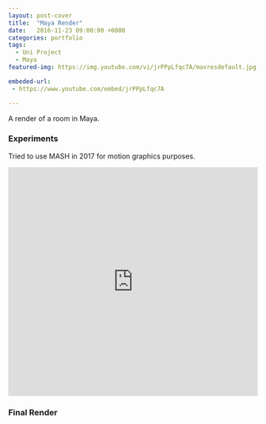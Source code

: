 ```yaml
---
layout: post-cover
title:  "Maya Render"
date:   2016-11-23 09:00:00 +0800
categories: portfolio
tags:
  - Uni Project
  - Maya
featured-img: https://img.youtube.com/vi/jrPPpLfqc7A/maxresdefault.jpg

embeded-url:
 - https://www.youtube.com/embed/jrPPpLfqc7A

---
```


A render of a room in Maya.

### Experiments
<span class="fa fa-flask"></span>
Tried to use MASH in 2017 for motion graphics purposes.

<div style="width:100%;height:0px;position:relative;padding-bottom:91.667%;"><iframe src="https://streamable.com/s/nww3q/myhmcj" frameborder="0" width="100%" height="100%" allowfullscreen style="width:100%;height:100%;position:absolute;left:0px;top:0px;overflow:hidden;"></iframe></div>

### Final Render